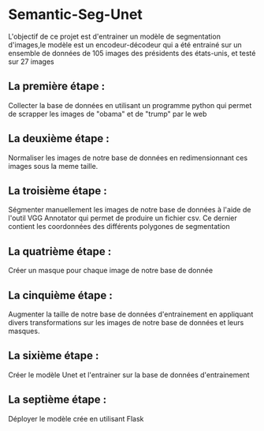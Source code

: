 # Semantic-Seg-Unet
L'objectif de ce projet est d'entrainer un modèle de segmentation d'images,le modèle est un encodeur-décodeur 
qui a été entrainé sur un ensemble de données de 105 images des présidents des états-unis, et testé sur 27 images

## La première étape :
Collecter la base de données en utilisant un programme python qui permet de scrapper les images de "obama" et de "trump" par le web

## La deuxième étape :
Normaliser les images de notre base de données en redimensionnant ces images sous la meme taille.

## La troisième étape :
Ségmenter manuellement les images de notre base de données à l'aide de l'outil VGG Annotator qui permet de produire un fichier csv. Ce dernier contient les coordonnées des différents polygones de segmentation

## La quatrième étape :
Créer un masque pour chaque image de notre base de donnée

## La cinquième étape :
Augmenter la taille de notre base de données d'entrainement en appliquant divers transformations sur les images de notre base de données et leurs masques.

## La sixième étape :
Créer le modèle Unet et l'entrainer sur la base de données d'entrainement

## La septième étape :
Déployer le modèle crée en utilisant Flask
